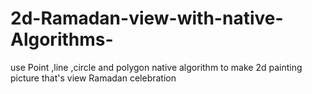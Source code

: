 # 2d-Ramadan-view-with-native-Algorithms-
use Point ,line ,circle and polygon native algorithm to make 2d painting picture that's view Ramadan celebration 

